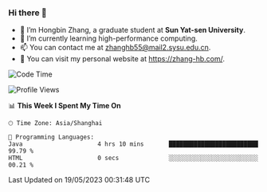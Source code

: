 ### Hi there 👋

- 🔭 I’m Hongbin Zhang, a graduate student at **Sun Yat-sen University**.
- 🌱 I’m currently learning high-performance computing.
- 📫 You can contact me at zhanghb55@mail2.sysu.edu.cn.
- 👀 You can visit my personal website at https://zhang-hb.com/.

<!--START_SECTION:waka-->
![Code Time](http://img.shields.io/badge/Code%20Time-212%20hrs%205%20mins-blue)

![Profile Views](http://img.shields.io/badge/Profile%20Views-13-blue)

📊 **This Week I Spent My Time On** 

```text
🕑︎ Time Zone: Asia/Shanghai

💬 Programming Languages: 
Java                     4 hrs 10 mins       █████████████████████████   99.79 % 
HTML                     0 secs              ░░░░░░░░░░░░░░░░░░░░░░░░░   00.21 % 
```


 Last Updated on 19/05/2023 00:31:48 UTC
<!--END_SECTION:waka-->